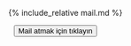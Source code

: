{% include_relative mail.md %}


<textarea style="height: 0px; max-height: 0px; width: 0px; max-width: 0px; opacity: 0" id="textarea">
{% include_relative mail.md %}
</textarea>

<button id="button" data-clipboard-action="copy" data-clipboard-target="#textarea" data-tippy-content="Copied, opening mail client">
    Mail atmak için tıklayın
</button>

<script src="https://unpkg.com/@popperjs/core@2"></script>
<script src="https://unpkg.com/tippy.js@6"></script>
<script src="https://cdnjs.cloudflare.com/ajax/libs/clipboard.js/2.0.4/clipboard.min.js"></script>
<script>
document.addEventListener("DOMContentLoaded", function() {
    new ClipboardJS('#button');

    document.getElementById('button').addEventListener('click', function() {
        let address_data = "{% include_relative addresses.md %}";
        address_data = address_data.replace(/\n/g, ',');
        let subject_data = "{% include_relative subject.md %}";
        subject_data = subject_data.replace(/ /g, '%20');
        let body_data = `{% include_relative mail.md %}`;
        body_data = body_data.replace(/\n/g, '%0D%0A');

        setTimeout(function() {
            window.location.href = `mailto:${address_data}?subject=${subject_data}&body=${body_data}`;
        }, 550);
    });
});
</script>
